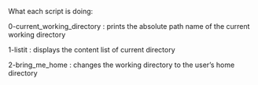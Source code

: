 What each script is doing:

0-current_working_directory :  prints the absolute path name of the current working directory

1-listit : displays the content list of current directory

2-bring_me_home : changes the working directory to the user’s home directory

